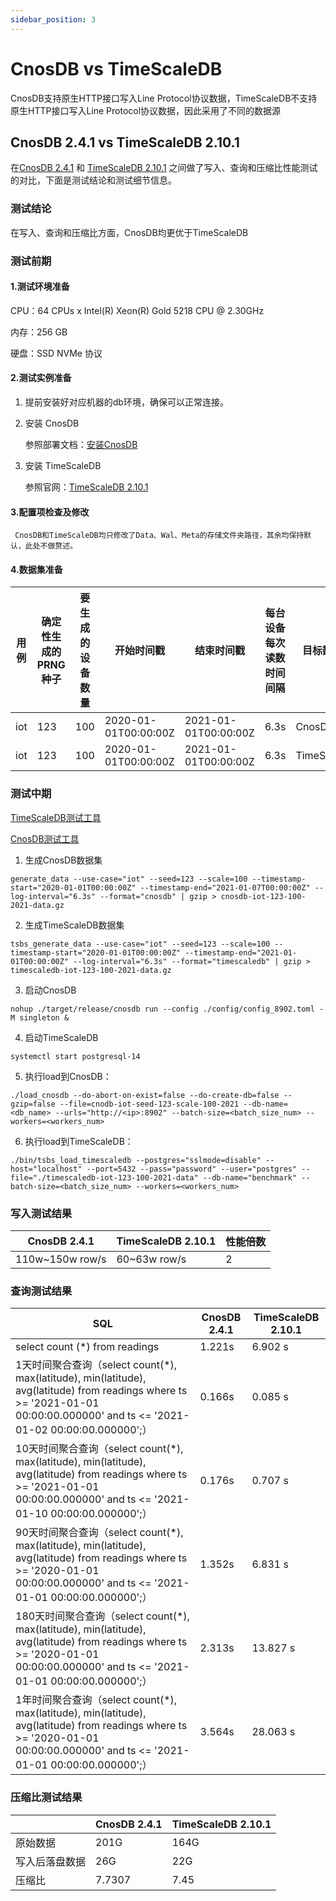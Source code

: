 ```yaml
---
sidebar_position: 3
---
```


# CnosDB vs TimeScaleDB

CnosDB支持原生HTTP接口写入Line Protocol协议数据，TimeScaleDB不支持原生HTTP接口写入Line Protocol协议数据，因此采用了不同的数据源

## CnosDB 2.4.1 vs TimeScaleDB 2.10.1

在[CnosDB 2.4.1](https://github.com/cnosdb/cnosdb) 和 [TimeScaleDB 2.10.1](https://github.com/timescale/timescaledb) 之间做了写入、查询和压缩比性能测试的对比，下面是测试结论和测试细节信息。

### 测试结论

在写入、查询和压缩比方面，CnosDB均更优于TimeScaleDB

### 测试前期
#### 1.测试环境准备

CPU：64 CPUs x Intel(R) Xeon(R) Gold 5218 CPU @ 2.30GHz

内存：256 GB

硬盘：SSD NVMe 协议

#### 2.测试实例准备

1. 提前安装好对应机器的db环境，确保可以正常连接。

2. 安装 CnosDB

   参照部署文档：[安装CnosDB](../../start/install.md)

3. 安装 TimeScaleDB

   参照官网：[TimeScaleDB 2.10.1](https://docs.timescale.com/self-hosted/latest/install/installation-linux/) 

#### 3.配置项检查及修改

     CnosDB和TimeScaleDB均只修改了Data、Wal、Meta的存储文件夹路径，其余均保持默认，此处不做赘述。

#### 4.数据集准备

| 用例 | 确定性生成的PRNG种子 | 要生成的设备数量 | 开始时间戳             | 结束时间戳             | 每台设备每次读数时间间隔 | 目标数据库 | 数据量大小  | 数据行数    |
| --- | ------------------ | ------------- | -------------------- | -------------------- | -------------------- |---------- | --------- | ---------- |
| iot | 123                | 100           | 2020-01-01T00:00:00Z | 2021-01-01T00:00:00Z | 6.3s                  | CnosDB    | 201G        | 450,721,871 |
| iot | 123                | 100           | 2020-01-01T00:00:00Z | 2021-01-01T00:00:00Z | 6.3s                  | TimeScaleDB  | 164G        | 450,729,188 |

### 测试中期

[TimeScaleDB测试工具](https://github.com/timescale/tsbs)

[CnosDB测试工具](https://github.com/cnosdb/tsdb-comparisons)

1. 生成CnosDB数据集
```shell
generate_data --use-case="iot" --seed=123 --scale=100 --timestamp-start="2020-01-01T00:00:00Z" --timestamp-end="2021-01-07T00:00:00Z" --log-interval="6.3s" --format="cnosdb" | gzip > cnosdb-iot-123-100-2021-data.gz
```
2. 生成TimeScaleDB数据集
```shell
tsbs_generate_data --use-case="iot" --seed=123 --scale=100 --timestamp-start="2020-01-01T00:00:00Z" --timestamp-end="2021-01-01T00:00:00Z" --log-interval="6.3s" --format="timescaledb" | gzip > timescaledb-iot-123-100-2021-data.gz
```
3. 启动CnosDB
```shell
nohup ./target/release/cnosdb run --config ./config/config_8902.toml -M singleton &
```
4. 启动TimeScaleDB
```shell
systemctl start postgresql-14
```
5. 执行load到CnosDB：
```shell
./load_cnosdb --do-abort-on-exist=false --do-create-db=false --gzip=false --file=cnodb-iot-seed-123-scale-100-2021 --db-name=<db_name> --urls="http://<ip>:8902" --batch-size=<batch_size_num> --workers=<workers_num>
```
6. 执行load到TimeScaleDB：
```shell
./bin/tsbs_load_timescaledb --postgres="sslmode=disable" --host="localhost" --port=5432 --pass="password" --user="postgres" --file="./timescaledb-iot-123-100-2021-data" --db-name="benchmark" --batch-size=<batch_size_num> --workers=<workers_num>
```

### 写入测试结果

| CnosDB 2.4.1    | TimeScaleDB 2.10.1  | 性能倍数 |
|---------------- |-------------------- |------- |
| 110w~150w row/s | 60~63w row/s        | 2      |

### 查询测试结果

| SQL                                      | CnosDB 2.4.1 | TimeScaleDB 2.10.1 | 
|----------------------------------------- |------------- |------------------- |
| select count (*) from readings           | 1.221s       | 6.902 s            |
| 1天时间聚合查询（select count(*), max(latitude), min(latitude), avg(latitude) from readings where ts >= '2021-01-01 00:00:00.000000' and ts <= '2021-01-02 00:00:00.000000';） | 0.166s      | 0.085 s            |
| 10天时间聚合查询（select count(*), max(latitude), min(latitude), avg(latitude) from readings where ts >= '2021-01-01 00:00:00.000000' and ts <= '2021-01-10 00:00:00.000000';） | 0.176s      | 0.707 s            |
| 90天时间聚合查询（select count(*), max(latitude), min(latitude), avg(latitude) from readings where ts >= '2020-01-01 00:00:00.000000' and ts <= '2021-01-01 00:00:00.000000';） | 1.352s      | 6.831 s            |
| 180天时间聚合查询（select count(*), max(latitude), min(latitude), avg(latitude) from readings where ts >= '2020-01-01 00:00:00.000000' and ts <= '2021-01-01 00:00:00.000000';） | 2.313s      | 13.827 s            |
| 1年时间聚合查询（select count(*), max(latitude), min(latitude), avg(latitude) from readings where ts >= '2020-01-01 00:00:00.000000' and ts <= '2021-01-01 00:00:00.000000';） | 3.564s      | 28.063 s            |

### 压缩比测试结果

|              | CnosDB 2.4.1 | TimeScaleDB 2.10.1 | 
|------------  |------------- |------------------- |
| 原始数据      | 201G         | 164G               |
| 写入后落盘数据 | 26G          | 22G                |
| 压缩比        | 7.7307       | 7.45               |